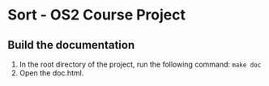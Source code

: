 #  Sort - OS2 Course Project

## Build the documentation
1. In the root directory of the project, run the following command: `make doc`
2. Open the doc.html.


